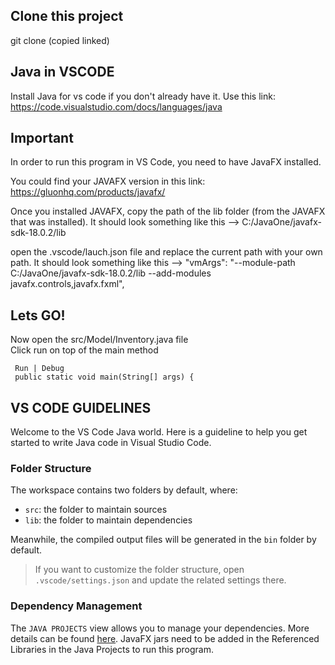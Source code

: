 
 ## Clone this project 

 git clone (copied linked)


 ## Java in VSCODE 

 Install Java for vs code if you don't already have it. 
 Use this link: https://code.visualstudio.com/docs/languages/java

 ## Important 

 In order to run this program in VS Code, you need to have JavaFX installed.

 You could find your JAVAFX version in this link: https://gluonhq.com/products/javafx/

 Once you installed JAVAFX, copy the path of the lib folder (from the JAVAFX that was installed). It should look something like this -->  C:/JavaOne/javafx-sdk-18.0.2/lib

 open the .vscode/lauch.json file and replace the current path with your own path.  It should look something like this -->  "vmArgs": "--module-path C:/JavaOne/javafx-sdk-18.0.2/lib --add-modules javafx.controls,javafx.fxml",


 ## Lets GO!

 Now open the src/Model/Inventory.java file  
 Click run on top of the main method 
    
     Run | Debug
     public static void main(String[] args) {

 ## VS CODE GUIDELINES 

Welcome to the VS Code Java world. Here is a guideline to help you get started to write Java code in Visual Studio Code.

### Folder Structure

The workspace contains two folders by default, where:

- `src`: the folder to maintain sources
- `lib`: the folder to maintain dependencies

Meanwhile, the compiled output files will be generated in the `bin` folder by default.

> If you want to customize the folder structure, open `.vscode/settings.json` and update the related settings there.

### Dependency Management


The `JAVA PROJECTS` view allows you to manage your dependencies. More details can be found [here](https://github.com/microsoft/vscode-java-dependency#manage-dependencies).
JavaFX jars need to be added in the Referenced Libraries in the Java Projects to run this program. 


 
